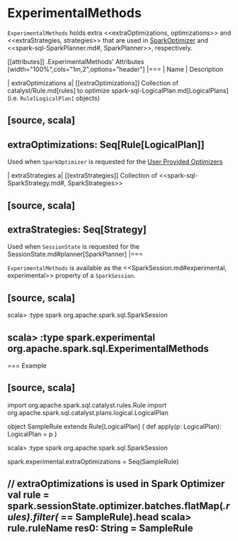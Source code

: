 # ExperimentalMethods

`ExperimentalMethods` holds extra <<extraOptimizations, optimizations>> and <<extraStrategies, strategies>> that are used in [SparkOptimizer](SparkOptimizer.md#User-Provided-Optimizers) and <<spark-sql-SparkPlanner.md#, SparkPlanner>>, respectively.

[[attributes]]
.ExperimentalMethods' Attributes
[width="100%",cols="1m,2",options="header"]
|===
| Name
| Description

| extraOptimizations
a| [[extraOptimizations]] Collection of catalyst/Rule.md[rules] to optimize spark-sql-LogicalPlan.md[LogicalPlans] (i.e. `Rule[LogicalPlan]` objects)

[source, scala]
----
extraOptimizations: Seq[Rule[LogicalPlan]]
----

Used when `SparkOptimizer` is requested for the [User Provided Optimizers](SparkOptimizer.md#User-Provided-Optimizers)

| extraStrategies
a| [[extraStrategies]] Collection of <<spark-sql-SparkStrategy.md#, SparkStrategies>>

[source, scala]
----
extraStrategies: Seq[Strategy]
----

Used when `SessionState` is requested for the SessionState.md#planner[SparkPlanner]
|===

`ExperimentalMethods` is available as the <<SparkSession.md#experimental, experimental>> property of a `SparkSession`.

[source, scala]
----
scala> :type spark
org.apache.spark.sql.SparkSession

scala> :type spark.experimental
org.apache.spark.sql.ExperimentalMethods
----

=== Example

[source, scala]
----
import org.apache.spark.sql.catalyst.rules.Rule
import org.apache.spark.sql.catalyst.plans.logical.LogicalPlan

object SampleRule extends Rule[LogicalPlan] {
  def apply(p: LogicalPlan): LogicalPlan = p
}

scala> :type spark
org.apache.spark.sql.SparkSession

spark.experimental.extraOptimizations = Seq(SampleRule)

// extraOptimizations is used in Spark Optimizer
val rule = spark.sessionState.optimizer.batches.flatMap(_.rules).filter(_ == SampleRule).head
scala> rule.ruleName
res0: String = SampleRule
----
